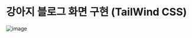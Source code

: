# 강아지 블로그 화면 구현 (TailWind CSS)

![image](https://github.com/user-attachments/assets/292fa04a-1256-4a3c-a5d6-b5a3d9e593b8)
